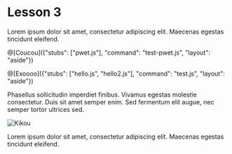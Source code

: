 # Lesson 3

Lorem ipsum dolor sit amet, consectetur adipiscing elit. Maecenas egestas
tincidunt eleifend. 

@[Coucou]({"stubs": ["pwet.js"], "command": "test-pwet.js", "layout": "aside"})

@[Exoooo]({"stubs": ["hello.js", "hello2.js"], "command": "test.js", "layout": "aside"})


Phasellus sollicitudin imperdiet finibus. Vivamus egestas molestie
consectetur. Duis sit amet semper enim. Sed fermentum elit augue, nec semper
tortor ultrices sed.

![Kikou](http://dreamatico.com/data_images/kitten/kitten-3.jpg)

Lorem ipsum dolor sit amet, consectetur adipiscing elit. Maecenas egestas
tincidunt eleifend. 
